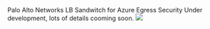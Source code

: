 Palo Alto Networks LB Sandwitch for Azure Egress Security
Under development, lots of details cooming soon.
[<img src="http://azuredeploy.net/deploybutton.png"/>](https://portal.azure.com/#create/Microsoft.Template/uri/https%3A%2F%2Fraw.githubusercontent.com%2Fdstanic-pan%2Fazure-egress%2Fmaster%2FazureDeploy.json)
